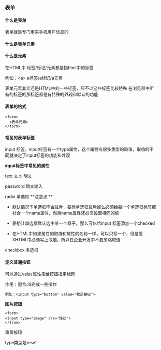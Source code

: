### 表单

#### 什么是表单

表单就是专门用来手机用户信息的

#### 什么是表单元素

#### 什么是元素

在HTML中 标签/标记/元素都是指html中的标签

例如：&lt;a&gt; a标签/a标记/a元素

表单元素其实还是HTML中的一些标签，只不过这些标签比较特殊  在浏览器中所有的标签的那标签都是有特殊的外观和默认的功能

#### 表单的格式

```
<form>
  <表单元素>
</form>
```

#### 常见的表单标签

input 标签，input标签有一个type属性，这个属性有很多类型的取值，取值的不同就决定了input标签的功能和外观

i**nput标签中常见的属性**

text 文本  明文

password 暗文输入

radio  单选框  **注意点 **

* 默认情况下单选框不会互斥，要想单选框互斥那么必须给每一个单选框标签都社会一个name属性，然后name属性还必须设置相同的值

* 要想让单选框默认选中某一个框子，那么可以给input 标签添加一个checked

* 在HTML中如果属性的取值和属性的名称一样，可以只写一个，但是爱XHTML中必须写上取值，所以在企业开发中不要忽略取值

checkbox  多选框

#### 定义普通按钮

可以通过value属性来给按钮指定标题

作用：配合JS完成一些操作

```
例如：<input type="button" value="我是按钮">

```

**图片按钮**

```
<form>
<input type="image" src="路劲">
</from>
```

重置按钮

type类型是reset



